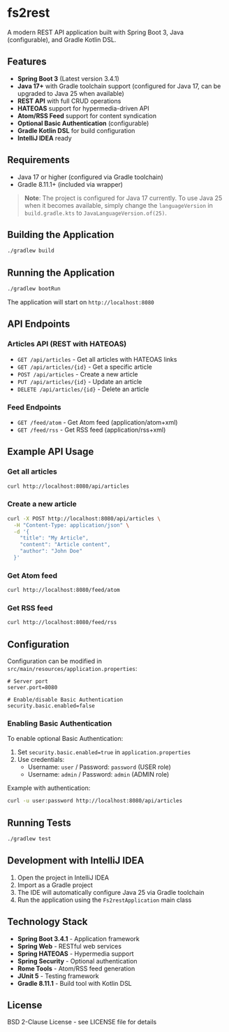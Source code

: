 # fs2rest

A modern REST API application built with Spring Boot 3, Java (configurable), and Gradle Kotlin DSL.

## Features

- **Spring Boot 3** (Latest version 3.4.1)
- **Java 17+** with Gradle toolchain support (configured for Java 17, can be upgraded to Java 25 when available)
- **REST API** with full CRUD operations
- **HATEOAS** support for hypermedia-driven API
- **Atom/RSS Feed** support for content syndication
- **Optional Basic Authentication** (configurable)
- **Gradle Kotlin DSL** for build configuration
- **IntelliJ IDEA** ready

## Requirements

- Java 17 or higher (configured via Gradle toolchain)
- Gradle 8.11.1+ (included via wrapper)

> **Note**: The project is configured for Java 17 currently. To use Java 25 when it becomes available, simply change the `languageVersion` in `build.gradle.kts` to `JavaLanguageVersion.of(25)`.

## Building the Application

```bash
./gradlew build
```

## Running the Application

```bash
./gradlew bootRun
```

The application will start on `http://localhost:8080`

## API Endpoints

### Articles API (REST with HATEOAS)

- `GET /api/articles` - Get all articles with HATEOAS links
- `GET /api/articles/{id}` - Get a specific article
- `POST /api/articles` - Create a new article
- `PUT /api/articles/{id}` - Update an article
- `DELETE /api/articles/{id}` - Delete an article

### Feed Endpoints

- `GET /feed/atom` - Get Atom feed (application/atom+xml)
- `GET /feed/rss` - Get RSS feed (application/rss+xml)

## Example API Usage

### Get all articles
```bash
curl http://localhost:8080/api/articles
```

### Create a new article
```bash
curl -X POST http://localhost:8080/api/articles \
  -H "Content-Type: application/json" \
  -d '{
    "title": "My Article",
    "content": "Article content",
    "author": "John Doe"
  }'
```

### Get Atom feed
```bash
curl http://localhost:8080/feed/atom
```

### Get RSS feed
```bash
curl http://localhost:8080/feed/rss
```

## Configuration

Configuration can be modified in `src/main/resources/application.properties`:

```properties
# Server port
server.port=8080

# Enable/disable Basic Authentication
security.basic.enabled=false
```

### Enabling Basic Authentication

To enable optional Basic Authentication:

1. Set `security.basic.enabled=true` in `application.properties`
2. Use credentials:
   - Username: `user` / Password: `password` (USER role)
   - Username: `admin` / Password: `admin` (ADMIN role)

Example with authentication:
```bash
curl -u user:password http://localhost:8080/api/articles
```

## Running Tests

```bash
./gradlew test
```

## Development with IntelliJ IDEA

1. Open the project in IntelliJ IDEA
2. Import as a Gradle project
3. The IDE will automatically configure Java 25 via Gradle toolchain
4. Run the application using the `Fs2restApplication` main class

## Technology Stack

- **Spring Boot 3.4.1** - Application framework
- **Spring Web** - RESTful web services
- **Spring HATEOAS** - Hypermedia support
- **Spring Security** - Optional authentication
- **Rome Tools** - Atom/RSS feed generation
- **JUnit 5** - Testing framework
- **Gradle 8.11.1** - Build tool with Kotlin DSL

## License

BSD 2-Clause License - see LICENSE file for details